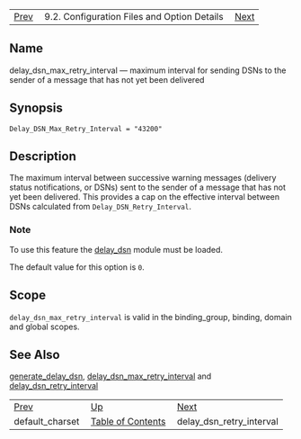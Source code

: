 |     |     |     |
| --- | --- | --- |
| [Prev](conf.ref.default_charset)  | 9.2. Configuration Files and Option Details |  [Next](conf.ref.delay_dsn_retry_interval.php) |

<a name="conf.ref.delay_dsn_max_retry_interval"></a>
## Name

delay_dsn_max_retry_interval — maximum interval for sending DSNs to the sender of a message that has not yet been delivered

## Synopsis

`Delay_DSN_Max_Retry_Interval = "43200"`

<a name="idp8825936"></a>
## Description

The maximum interval between successive warning messages (delivery status notifications, or DSNs) sent to the sender of a message that has not yet been delivered. This provides a cap on the effective interval between DSNs calculated from `Delay_DSN_Retry_Interval`.

### Note

To use this feature the [delay_dsn](modules.delay_dsn "14.25. delay_dsn – Delay DSN Generation") module must be loaded.

The default value for this option is `0`.

<a name="idp8831904"></a>
## Scope

`delay_dsn_max_retry_interval` is valid in the binding_group, binding, domain and global scopes.

<a name="idp8834000"></a>
## See Also

[generate_delay_dsn](conf.ref.generate_delay_dsn "generate_delay_dsn"), [delay_dsn_max_retry_interval](conf.ref.delay_dsn_max_retry_interval.php "delay_dsn_max_retry_interval") and [delay_dsn_retry_interval](conf.ref.delay_dsn_retry_interval.php "delay_dsn_retry_interval")

|     |     |     |
| --- | --- | --- |
| [Prev](conf.ref.default_charset)  | [Up](conf.ref.files.php) |  [Next](conf.ref.delay_dsn_retry_interval.php) |
| default_charset  | [Table of Contents](index) |  delay_dsn_retry_interval |
